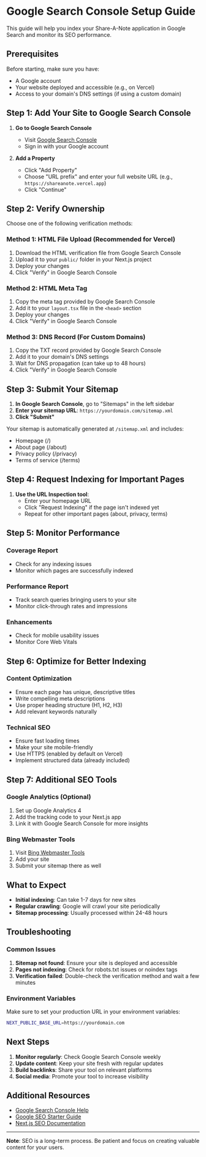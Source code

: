 # Google Search Console Setup Guide

This guide will help you index your Share-A-Note application in Google Search and monitor its SEO performance.

## Prerequisites

Before starting, make sure you have:
- A Google account
- Your website deployed and accessible (e.g., on Vercel)
- Access to your domain's DNS settings (if using a custom domain)

## Step 1: Add Your Site to Google Search Console

1. **Go to Google Search Console**
   - Visit [Google Search Console](https://search.google.com/search-console/)
   - Sign in with your Google account

2. **Add a Property**
   - Click "Add Property"
   - Choose "URL prefix" and enter your full website URL (e.g., `https://shareanote.vercel.app`)
   - Click "Continue"

## Step 2: Verify Ownership

Choose one of the following verification methods:

### Method 1: HTML File Upload (Recommended for Vercel)
1. Download the HTML verification file from Google Search Console
2. Upload it to your `public/` folder in your Next.js project
3. Deploy your changes
4. Click "Verify" in Google Search Console

### Method 2: HTML Meta Tag
1. Copy the meta tag provided by Google Search Console
2. Add it to your `layout.tsx` file in the `<head>` section
3. Deploy your changes
4. Click "Verify" in Google Search Console

### Method 3: DNS Record (For Custom Domains)
1. Copy the TXT record provided by Google Search Console
2. Add it to your domain's DNS settings
3. Wait for DNS propagation (can take up to 48 hours)
4. Click "Verify" in Google Search Console

## Step 3: Submit Your Sitemap

1. **In Google Search Console**, go to "Sitemaps" in the left sidebar
2. **Enter your sitemap URL**: `https://yourdomain.com/sitemap.xml`
3. **Click "Submit"**

Your sitemap is automatically generated at `/sitemap.xml` and includes:
- Homepage (/)
- About page (/about)
- Privacy policy (/privacy)
- Terms of service (/terms)

## Step 4: Request Indexing for Important Pages

1. **Use the URL Inspection tool**:
   - Enter your homepage URL
   - Click "Request Indexing" if the page isn't indexed yet
   - Repeat for other important pages (about, privacy, terms)

## Step 5: Monitor Performance

### Coverage Report
- Check for any indexing issues
- Monitor which pages are successfully indexed

### Performance Report
- Track search queries bringing users to your site
- Monitor click-through rates and impressions

### Enhancements
- Check for mobile usability issues
- Monitor Core Web Vitals

## Step 6: Optimize for Better Indexing

### Content Optimization
- Ensure each page has unique, descriptive titles
- Write compelling meta descriptions
- Use proper heading structure (H1, H2, H3)
- Add relevant keywords naturally

### Technical SEO
- Ensure fast loading times
- Make your site mobile-friendly
- Use HTTPS (enabled by default on Vercel)
- Implement structured data (already included)

## Step 7: Additional SEO Tools

### Google Analytics (Optional)
1. Set up Google Analytics 4
2. Add the tracking code to your Next.js app
3. Link it with Google Search Console for more insights

### Bing Webmaster Tools
1. Visit [Bing Webmaster Tools](https://www.bing.com/webmasters)
2. Add your site
3. Submit your sitemap there as well

## What to Expect

- **Initial indexing**: Can take 1-7 days for new sites
- **Regular crawling**: Google will crawl your site periodically
- **Sitemap processing**: Usually processed within 24-48 hours

## Troubleshooting

### Common Issues
1. **Sitemap not found**: Ensure your site is deployed and accessible
2. **Pages not indexing**: Check for robots.txt issues or noindex tags
3. **Verification failed**: Double-check the verification method and wait a few minutes

### Environment Variables
Make sure to set your production URL in your environment variables:
```bash
NEXT_PUBLIC_BASE_URL=https://yourdomain.com
```

## Next Steps

1. **Monitor regularly**: Check Google Search Console weekly
2. **Update content**: Keep your site fresh with regular updates
3. **Build backlinks**: Share your tool on relevant platforms
4. **Social media**: Promote your tool to increase visibility

## Additional Resources

- [Google Search Console Help](https://support.google.com/webmasters/)
- [Google SEO Starter Guide](https://developers.google.com/search/docs/beginner/seo-starter-guide)
- [Next.js SEO Documentation](https://nextjs.org/learn/seo/introduction-to-seo)

---

**Note**: SEO is a long-term process. Be patient and focus on creating valuable content for your users.

